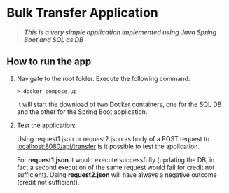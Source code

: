 # Bulk Transfer Application

>
> ***This is a very simple application implemented using Java Spring Boot and SQL as DB***
>


## How to run the app

1. Navigate to the root folder. Execute the following command:

    ```pwsh
    > docker compose up

    ```
    It will start the download of two Docker containers, one for the SQL DB and the other for the Spring Boot application.

2. Test the application:

    Using request1.json or request2.json as body of a POST request to [localhost:8080/api/transfer](http://localhost:8080/api/transfer) is it possible to test the application. 
    
    For __request1.json__ it would execute successfully (updating the DB, in fact a second execution of the same request would fail for credit not sufficient). Using __request2.json__ will have always a negative outcome (credit not sufficient).
